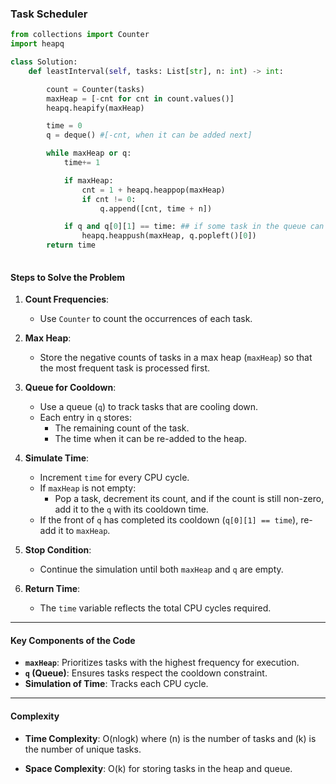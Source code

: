 
### Task Scheduler
```python
from collections import Counter
import heapq

class Solution:
    def leastInterval(self, tasks: List[str], n: int) -> int:

        count = Counter(tasks)
        maxHeap = [-cnt for cnt in count.values()]
        heapq.heapify(maxHeap)

        time = 0
        q = deque() #[-cnt, when it can be added next]

        while maxHeap or q:
            time+= 1

            if maxHeap:
                cnt = 1 + heapq.heappop(maxHeap)
                if cnt != 0:
                    q.append([cnt, time + n])

            if q and q[0][1] == time: ## if some task in the queue can now be completed because its idle time is over
                heapq.heappush(maxHeap, q.popleft()[0]) 
        return time
        
```

#### Steps to Solve the Problem

1. **Count Frequencies**:  
   - Use `Counter` to count the occurrences of each task.

2. **Max Heap**:  
   - Store the negative counts of tasks in a max heap (`maxHeap`) so that the most frequent task is processed first.

3. **Queue for Cooldown**:  
   - Use a queue (`q`) to track tasks that are cooling down.  
   - Each entry in `q` stores:
     - The remaining count of the task.  
     - The time when it can be re-added to the heap.

4. **Simulate Time**:  
   - Increment `time` for every CPU cycle.  
   - If `maxHeap` is not empty:
     - Pop a task, decrement its count, and if the count is still non-zero, add it to the `q` with its cooldown time.  
   - If the front of `q` has completed its cooldown (`q[0][1] == time`), re-add it to `maxHeap`.

5. **Stop Condition**:  
   - Continue the simulation until both `maxHeap` and `q` are empty.

6. **Return Time**:  
   - The `time` variable reflects the total CPU cycles required.

---

#### Key Components of the Code

- **`maxHeap`**: Prioritizes tasks with the highest frequency for execution.  
- **`q` (Queue)**: Ensures tasks respect the cooldown constraint.  
- **Simulation of Time**: Tracks each CPU cycle.

---

#### Complexity

- **Time Complexity**:  O(nlogk)
  where \(n\) is the number of tasks and \(k\) is the number of unique tasks.

- **Space Complexity**:  O(k) for storing tasks in the heap and queue.
